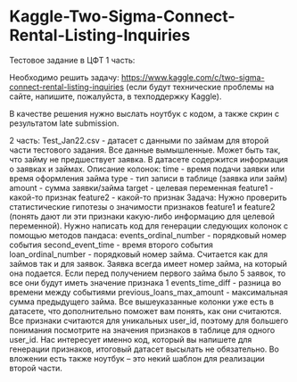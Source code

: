 # Kaggle-Two-Sigma-Connect-Rental-Listing-Inquiries
Тестовое задание в ЦФТ
1 часть:

Необходимо решить задачу:  https://www.kaggle.com/c/two-sigma-connect-rental-listing-inquiries (если будут технические проблемы на сайте, напишите, пожалуйста, в техподдержку Kaggle).

В качестве решения нужно выслать ноутбук с кодом, а также скрин с результатом late submission.

2 часть:
Test_Jan22.csv - датасет с данными по займам для второй части тестового задания.
Все данные вымышленные. Может быть так, что займу не предшествует заявка.
В датасете содержится информация о заявках и займах.
Описание колонок:
time - время подачи заявки или время оформления займа
type - тип записи в таблице (заявка или займ)
amount - сумма заявки/займа
target - целевая переменная
feature1 - какой-то признак
feature2 - какой-то признак
 Задача:
Нужно проверить статистические гипотезы о значимости признаков feature1 и feature2 (понять дают ли эти признаки какую-либо информацию для целевой переменной).
Нужно написать код для генерации следующих колонок с помощью методов пандаса:
events_ordinal_number - порядковый номер события
second_event_time - время второго события
loan_ordinal_number - порядковый номер займа. Считается как для займов так и для заявок. Заявка всегда имеет номер займа, на который она подается. Если перед получением первого займа было 5 заявок, то все они будут иметь значение признака 1
events_time_diff - разница во времени между событиями
previous_loans_max_amount - максимальная сумма предыдущего займа.
Все вышеуказанные колонки уже есть в датасете, что дополнительно поможет вам понять, как они считаются.  Все признаки считаются для уникальных user_id, поэтому для большего понимания посмотрите на значения признаков в таблице для одного user_id. Нас интересует именно код, который вы напишете для генерации признаков, итоговый датасет высылать не обязательно.
Во вложении есть также ноутбук – это некий шаблон для реализации второй части.

